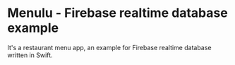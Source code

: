 # Menulu - Firebase realtime database example
It's a restaurant menu app,  an example for  Firebase realtime database written in Swift.
